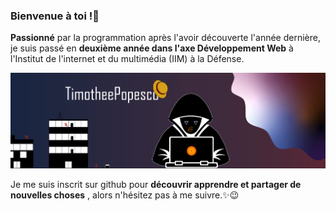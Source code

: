 ### Bienvenue à toi !👋

__Passionné__ par la programmation après l'avoir découverte l'année dernière, je suis passé en __deuxième année dans l'axe Développement Web__ à l'Institut de l'internet et du multimédia (IIM) à la Défense.

![](https://github.com/TimotheePopesco/TimotheePopesco/blob/main/bannieregit.png)

Je me suis inscrit sur github pour __découvrir apprendre et partager de nouvelles choses__ , alors n'hésitez pas à me suivre.✨😉 
